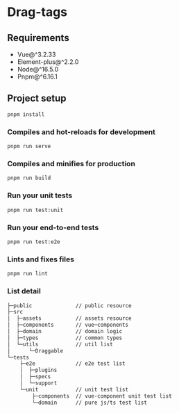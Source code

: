 # Drag-tags

## Requirements

- Vue@^3.2.33
- Element-plus@^2.2.0
- Node@^16.5.0
- Pnpm@^6.16.1

## Project setup
```
pnpm install
```

### Compiles and hot-reloads for development
```
pnpm run serve
```

### Compiles and minifies for production
```
pnpm run build
```

### Run your unit tests
```
pnpm run test:unit
```

### Run your end-to-end tests
```
pnpm run test:e2e
```

### Lints and fixes files
```
pnpm run lint
```

### List detail

```txt
├─public              // public resource
├─src
│  ├─assets           // assets resource
│  ├─components       // vue─components
│  ├─domain           // domain logic
│  ├─types            // common types
│  └─utils            // util list
│      └─Draggable
└─tests
    ├─e2e             // e2e test list
    │  ├─plugins
    │  ├─specs
    │  └─support
    └─unit            // unit test list
        ├─components  // vue-component unit test list
        └─domain      // pure js/ts test list
```
